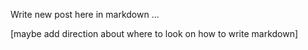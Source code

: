 <!--Greymatter
{
  "name": "React Redux Sagas with Web Animations",
  "description": "Triggering complex animations through redux sagas, using native web animation api",
  "createDate": "Sun Aug 13 2017 13:39:03 GMT-0500 (CDT)",
  "updateDate": "Sun Aug 13 2017 13:39:03 GMT-0500 (CDT)",
  "slug": "react-redux-sagas-with-web-animations",
  "file": "/blog-markdown/1502649543136-react-redux-sagas-with-web-animations.md"
}
-->

Write new post here in markdown ...

[maybe add direction about where to look on how to write markdown]
